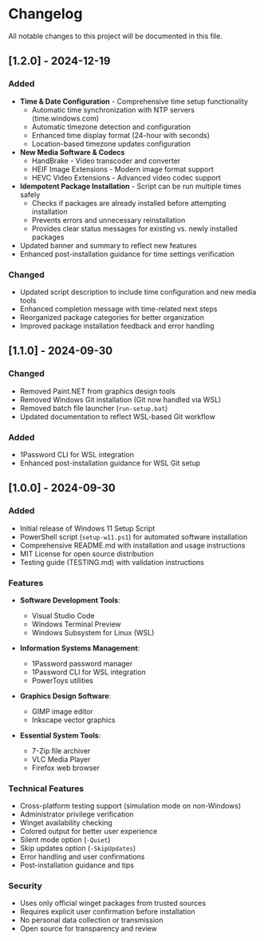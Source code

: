 # Changelog

All notable changes to this project will be documented in this file.

## [1.2.0] - 2024-12-19

### Added
- **Time & Date Configuration** - Comprehensive time setup functionality
  - Automatic time synchronization with NTP servers (time.windows.com)
  - Automatic timezone detection and configuration
  - Enhanced time display format (24-hour with seconds)
  - Location-based timezone updates configuration
- **New Media Software & Codecs**
  - HandBrake - Video transcoder and converter
  - HEIF Image Extensions - Modern image format support
  - HEVC Video Extensions - Advanced video codec support
- **Idempotent Package Installation** - Script can be run multiple times safely
  - Checks if packages are already installed before attempting installation
  - Prevents errors and unnecessary reinstallation
  - Provides clear status messages for existing vs. newly installed packages
- Updated banner and summary to reflect new features
- Enhanced post-installation guidance for time settings verification

### Changed
- Updated script description to include time configuration and new media tools
- Enhanced completion message with time-related next steps
- Reorganized package categories for better organization
- Improved package installation feedback and error handling

## [1.1.0] - 2024-09-30

### Changed
- Removed Paint.NET from graphics design tools
- Removed Windows Git installation (Git now handled via WSL)
- Removed batch file launcher (`run-setup.bat`)
- Updated documentation to reflect WSL-based Git workflow

### Added
- 1Password CLI for WSL integration
- Enhanced post-installation guidance for WSL Git setup

## [1.0.0] - 2024-09-30

### Added
- Initial release of Windows 11 Setup Script
- PowerShell script (`setup-w11.ps1`) for automated software installation
- Comprehensive README.md with installation and usage instructions
- MIT License for open source distribution
- Testing guide (TESTING.md) with validation instructions

### Features
- **Software Development Tools**:
  - Visual Studio Code
  - Windows Terminal Preview
  - Windows Subsystem for Linux (WSL)

- **Information Systems Management**:
  - 1Password password manager
  - 1Password CLI for WSL integration
  - PowerToys utilities

- **Graphics Design Software**:
  - GIMP image editor
  - Inkscape vector graphics

- **Essential System Tools**:
  - 7-Zip file archiver
  - VLC Media Player
  - Firefox web browser

### Technical Features
- Cross-platform testing support (simulation mode on non-Windows)
- Administrator privilege verification
- Winget availability checking
- Colored output for better user experience
- Silent mode option (`-Quiet`)
- Skip updates option (`-SkipUpdates`)
- Error handling and user confirmations
- Post-installation guidance and tips

### Security
- Uses only official winget packages from trusted sources
- Requires explicit user confirmation before installation
- No personal data collection or transmission
- Open source for transparency and review